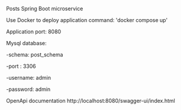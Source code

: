Posts Spring Boot microservice

Use Docker to deploy application command: 'docker compose up'

Application port: 8080

Mysql database:

-schema: post_schema

-port : 3306

-username: admin

-password: admin

OpenApi documentation
http://localhost:8080/swagger-ui/index.html
